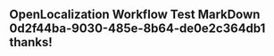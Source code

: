 <properties
ms.topic="hero-topic"
ms.test1="hero-topic"
ms.test2="test"/>

## OpenLocalization Workflow Test MarkDown 0d2f44ba-9030-485e-8b64-de0e2c364db1 thanks!
